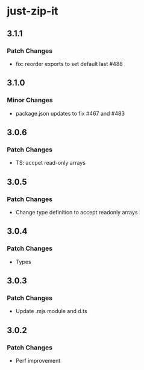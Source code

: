 # just-zip-it

## 3.1.1

### Patch Changes

- fix: reorder exports to set default last #488

## 3.1.0

### Minor Changes

- package.json updates to fix #467 and #483

## 3.0.6

### Patch Changes

- TS: accpet read-only arrays

## 3.0.5

### Patch Changes

- Change type definition to accept readonly arrays

## 3.0.4

### Patch Changes

- Types

## 3.0.3

### Patch Changes

- Update .mjs module and d.ts

## 3.0.2

### Patch Changes

- Perf improvement
